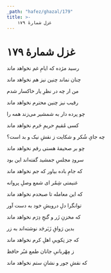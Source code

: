 ```yaml
---
_path: "hafez/ghazal/179"
title: >-
    غزل شمارهٔ ۱۷۹
---
```

# غزل شمارهٔ ۱۷۹

<div class="b" id="bn1"><div class="m1"><p>رسید مژده که ایامِ غم نخواهد ماند</p></div>
<div class="m2"><p>چنان نماند چنین نیز هم نخواهد ماند</p></div></div>
<div class="b" id="bn2"><div class="m1"><p>من ار چه در نظرِ یار خاکسار شدم</p></div>
<div class="m2"><p>رقیب نیز چنین محترم نخواهد ماند</p></div></div>
<div class="b" id="bn3"><div class="m1"><p>چو پرده دار به شمشیر می‌زند همه را</p></div>
<div class="m2"><p>کسی مُقیمِ حریمِ حَرم نخواهد ماند</p></div></div>
<div class="b" id="bn4"><div class="m1"><p>چه جایِ شُکر و شکایت ز نقشِ نیک و بد است؟</p></div>
<div class="m2"><p>چو بر صحیفهٔ هستی رقم نخواهد ماند</p></div></div>
<div class="b" id="bn5"><div class="m1"><p>سرودِ مجلسِ جمشید گفته‌اند این بود</p></div>
<div class="m2"><p>که جامِ باده بیاور که جم نخواهد ماند</p></div></div>
<div class="b" id="bn6"><div class="m1"><p>غنیمتی شِمُر ای شمع وصلِ پروانه</p></div>
<div class="m2"><p>که این معامله تا صبحدم نخواهد ماند</p></div></div>
<div class="b" id="bn7"><div class="m1"><p>توانگرا دلِ درویشِ خود به دست آور</p></div>
<div class="m2"><p>که مخزنِ زَر و گنجِ دِرَم نخواهد ماند</p></div></div>
<div class="b" id="bn8"><div class="m1"><p>بدین رَواقِ زَبَرجَد نوشته‌اند به زر</p></div>
<div class="m2"><p>که جز نِکوییِ اهلِ کرم نخواهد ماند</p></div></div>
<div class="b" id="bn9"><div class="m1"><p>ز مِهْربانیِ جانان طمع مَبُر حافظ</p></div>
<div class="m2"><p>که نقشِ جور و نشانِ ستم نخواهد ماند</p></div></div>
